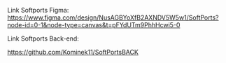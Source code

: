 Link Softports Figma: https://www.figma.com/design/NusAGBYoXfB2AXNDV5W5w1/SoftPorts?node-id=0-1&node-type=canvas&t=pFYdUTm9PhhHcwi5-0

Link Softports Back-end:

https://github.com/Kominek11/SoftPortsBACK
